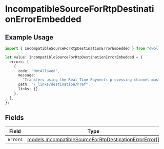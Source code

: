 # IncompatibleSourceForRtpDestinationErrorEmbedded

## Example Usage

```typescript
import { IncompatibleSourceForRtpDestinationErrorEmbedded } from "dwolla/models";

let value: IncompatibleSourceForRtpDestinationErrorEmbedded = {
  errors: [
    {
      code: "NotAllowed",
      message:
        "Transfers using the Real Time Payments processing channel must be funded by a balance",
      path: "/_links/destination/href",
      links: {},
    },
  ],
};
```

## Fields

| Field                                                                                                                | Type                                                                                                                 | Required                                                                                                             | Description                                                                                                          |
| -------------------------------------------------------------------------------------------------------------------- | -------------------------------------------------------------------------------------------------------------------- | -------------------------------------------------------------------------------------------------------------------- | -------------------------------------------------------------------------------------------------------------------- |
| `errors`                                                                                                             | [models.IncompatibleSourceForRtpDestinationErrorError](../models/incompatiblesourceforrtpdestinationerrorerror.md)[] | :heavy_minus_sign:                                                                                                   | N/A                                                                                                                  |
